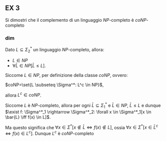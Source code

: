## EX 3  
Si dimostri che il complemento di un linguaggio $NP$-completo è $coNP$-completo  

### dim  

Dato $L \subseteq \Sigma^*_2$ un linguaggio $NP$-completo, allora:  
+ $L \in NP$  
+ $\forall \bar{L} \in NP[\bar{L} \leq L]$.  

Siccome $L \in NP$, per definizione della classe $coNP$, ovvero:  

$coNP=\set{L \subseteq \Sigma^*: L^c \in NP}$,  

allora $L^c \in coNP$.  

Siccome $L$ è $NP$-completo, allora per ogni $\bar{L} \subseteq \Sigma^*_1$ e $\bar{L}\in NP$, 
$\bar{L} \leq L$ e dunque $\exist f: \Sigma^*_1 \rightarrow \Sigma^*_2: \forall x \in \Sigma^*_1[x \in \bar{L} \iff f(x) \in L]$.  

Ma questo significa che $\forall x \in \Sigma^*[x\notin \bar{L} \iff f(x) \notin L]$, ossia $\forall x \in \Sigma^*[x\in \bar{L}^c \iff f(x) \in L^c]$. Dunque $L^c$ è $coNP$-completo